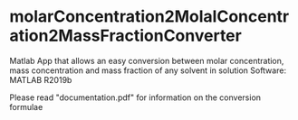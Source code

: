 # molarConcentration2MolalConcentration2MassFractionConverter
Matlab App that allows an easy conversion between molar concentration, mass concentration and mass fraction of any solvent in solution
Software: MATLAB R2019b

Please read "documentation.pdf" for information on the conversion formulae
